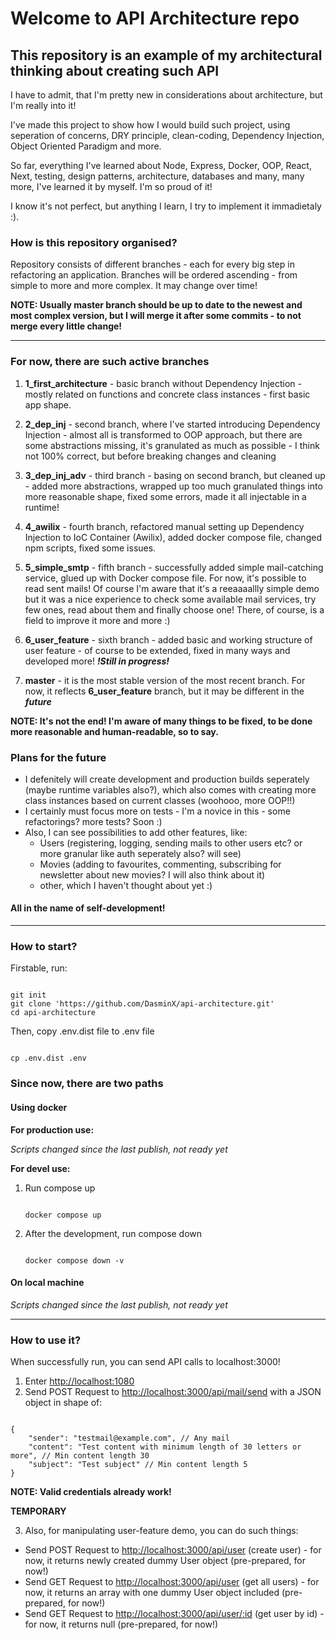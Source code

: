# Welcome to API Architecture repo

## This repository is an example of my architectural thinking about creating such API

I have to admit, that I'm pretty new in considerations about architecture, but I'm really into it!

I've made this project to show how I would build such project, using seperation of concerns, DRY principle, clean-coding, Dependency Injection, Object Oriented Paradigm and more.

So far, everything I've learned about Node, Express, Docker, OOP, React, Next, testing, design patterns, architecture, databases and many, many more, I've learned it by myself. I'm so proud of it!

I know it's not perfect, but anything I learn, I try to implement it immadietaly :).

### How is this repository organised?

Repository consists of different branches - each for every big step in refactoring an application.
Branches will be ordered ascending - from simple to more and more complex.
It may change over time!

**NOTE: Usually master branch should be up to date to the newest and most complex version, but I will merge it after some commits - to not merge every little change!**

---

### For now, there are such active branches

1. **1_first_architecture** - basic branch without Dependency Injection - mostly related on functions and concrete class instances - first basic app shape.

2. **2_dep_inj** - second branch, where I've started introducing Dependency Injection - almost all is transformed to OOP approach, but there are some abstractions missing, it's granulated as much as possible - I think not 100% correct, but before breaking changes and cleaning

3. **3_dep_inj_adv** - third branch - basing on second branch, but cleaned up - added more abstractions, wrapped up too much granulated things into more reasonable shape, fixed some errors, made it all injectable in a runtime!

4. **4_awilix** - fourth branch, refactored manual setting up Dependency Injection to IoC Container (Awilix), added docker compose file, changed npm scripts, fixed some issues.

5. **5_simple_smtp** - fifth branch - successfully added simple mail-catching service, glued up with Docker compose file. For now, it's possible to read sent mails! Of course I'm aware that it's a reeaaaallly simple demo but it was a nice experience to check some available mail services, try few ones, read about them and finally choose one! There, of course, is a field to improve it more and more :)

6. **6_user_feature** - sixth branch - added basic and working structure of user feature - of course to be extended, fixed in many ways and developed more! ***!Still in progress!***

7. **master** - it is the most stable version of the most recent branch. For now, it reflects **6_user_feature** branch, but it may be different in the ***future***

**NOTE: It's not the end! I'm aware of many things to be fixed, to be done more reasonable and human-readable, so to say.**

### Plans for the future

- I defenitely will create development and production builds seperately (maybe runtime variables also?), which also comes with creating more class instances based on current classes (woohooo, more OOP!!)
- I certainly must focus more on tests - I'm a novice in this - some refactorings? more tests? Soon :)
- Also, I can see possibilities to add other features, like:
  - Users (registering, logging, sending mails to other users etc? or more granular like auth seperately also? will see)
  - Movies (adding to favourites, commenting, subscribing for newsletter about new movies? I will also think about it)
  - other, which I haven't thought about yet :)

#### All in the name of self-development!

---

### How to start?

Firstable, run:

```

git init
git clone 'https://github.com/DasminX/api-architecture.git'
cd api-architecture

```

Then, copy .env.dist file to .env file

```

cp .env.dist .env

```

### Since now, there are two paths

#### Using docker

**For production use:**

*Scripts changed since the last publish, not ready yet*

<!-- 1. Create an image

    ```

    npm run docker:build

    ```

2. Run the container

    ```

    npm run docker:start

    ```

3. After development, stop and remove container

    ```

    npm run docker:destroy

    ``` -->

**For devel use:**

1. Run compose up

    ```

    docker compose up

    ```

2. After the development, run compose down

    ```

    docker compose down -v

    ```

#### On local machine

*Scripts changed since the last publish, not ready yet*

<!-- **For production use:**

1. Install packages

    ```

    npm i

    ```

2. Run production script

    ```

    npm run start:prod

    ```

**For devel use:**

1. Install packages

    ```

    npm i

    ```

2. Run devel script

    ```

    npm run start:dev

    ``` -->

---

### How to use it?

When successfully run, you can send API calls to localhost:3000!

1. Enter <http://localhost:1080>
2. Send POST Request to <http://localhost:3000/api/mail/send> with a JSON object in shape of:

```

{
    "sender": "testmail@example.com", // Any mail
    "content": "Test content with minimum length of 30 letters or more", // Min content length 30
    "subject": "Test subject" // Min content length 5
}

```

**NOTE: Valid credentials already work!**

**TEMPORARY**

3. Also, for manipulating user-feature demo, you can do such things:

- Send POST Request to <http://localhost:3000/api/user> (create user) - for now, it returns newly created dummy User object (pre-prepared, for now!)
- Send GET Request to <http://localhost:3000/api/user> (get all users) - for now, it returns an array with one dummy User object included (pre-prepared, for now!)
- Send GET Request to <http://localhost:3000/api/user/:id> (get user by id) - for now, it returns null (pre-prepared, for now!)

